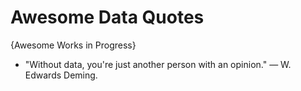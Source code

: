 # Awesome Data Quotes
{Awesome Works in Progress}


* "Without data, you're just another person with an opinion." — W. Edwards Deming.
